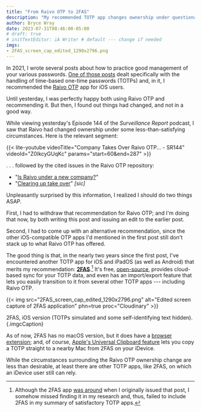 ```yaml
---
title: "From Raivo OTP to 2FAS"
description: "My recommended TOTP app changes ownership under questionable circumstances — so I replace that recommendation."
author: Bryce Wray
date: 2023-07-31T08:46:00-05:00
# draft: true
# initTextEditor: iA Writer # default --- change if needed
imgs:
- 2FAS_screen_cap_edited_1290x2796.png
---
```


In 2021, I wrote several posts about how to practice good management of your various passwords. [One of those posts](/posts/2021/09/taming-time-based-one-time-passwords-totps/) dealt specifically with the handling of time-based one-time passwords (TOTPs) and, in it, I recommended the [Raivo OTP](https://github.com/raivo-otp/ios-application) app for iOS users.

Until yesterday, I was perfectly happy both using Raivo OTP and recommending it. But then, I found out things had changed, and not in a good way.

<!--more-->

While viewing yesterday's Episode 144 of the *Surveillance Report* podcast, I saw that Raivo had changed ownership under some less-than-satisfying circumstances. Here is the relevant segment:

{{< lite-youtube videoTitle="Company Takes Over Raivo OTP... - SR144" videoId="Z0IkcyGUqKc" params="start=60&end=287" >}}

. . . followed by the cited issues in the Raivo OTP repository:

- "[Is Raivo under a new company?](https://github.com/raivo-otp/ios-application/issues/271)"
- "[Clearing up take over](https://github.com/raivo-otp/marketing-website/issues/19)" *[sic]*

Unpleasantly surprised by this information, I realized I should do two things ASAP.

First, I had to withdraw that recommendation for Raivo OTP; and I'm doing that now, by both writing this post and issuing an edit to the earlier post.

Second, I had to come up with an alternative recommendation, since the other iOS-compatible OTP apps I'd mentioned in the first post still don't stack up to what Raivo OTP has offered.

The good thing is that, in the nearly two years since the first post, I've encountered another TOTP app for iOS and iPadOS (as well as Android) that merits my recommendation: **[2FAS](https://2fas.com/)**.[^missed] It's free, [open-source](https://github.com/twofas), provides cloud-based sync for your TOTP data, and even has an import/export feature that lets you easily transition to it from several other TOTP apps --- including Raivo OTP.

[^missed]: Although the 2FAS app [was around](https://2fas.com/about-us/) when I originally issued that post, I somehow missed finding it in my research and, thus, failed to include 2FAS in my summary of satisfactory TOTP apps.

{{< img src="2FAS_screen_cap_edited_1290x2796.png" alt="Edited screen capture of 2FAS application" phn=true proc="Cloudinary" >}}

2FAS, iOS version (TOTPs simulated and some self-identifying text hidden).
{.imgcCaption}

As of now, 2FAS has no macOS version, but it does have a [browser extension](https://2fas.com/browser-extension/); and, of course, [Apple's Universal Clipboard feature](https://support.apple.com/en-us/HT209460) lets you copy a TOTP straight to a nearby Mac from 2FAS on your iDevice.

While the circumstances surrounding the Raivo OTP ownership change are less than desirable, at least there are other TOTP apps, like 2FAS, on which an iDevice user still can rely.
